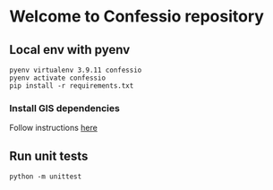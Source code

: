 # Welcome to Confessio repository

## Local env with pyenv
```
pyenv virtualenv 3.9.11 confessio
pyenv activate confessio
pip install -r requirements.txt
```

### Install GIS dependencies
Follow instructions [here](https://mits003.github.io/studio_null/2021/07/install-gdal-on-macos/)

## Run unit tests
```shell
python -m unittest
```